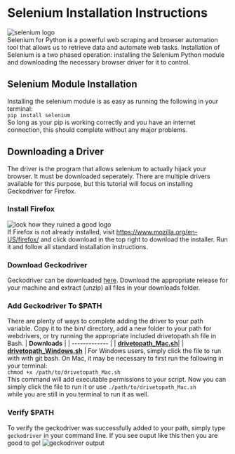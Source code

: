 # Selenium Installation Instructions
![selenium logo](https://www.cis-openscraper.com/static/images/stack/selenium-logo.png?v=c1dd8fe99eb9bbeccb2d47383ced00ae)\
Selenium for Python is a powerful web scraping and browser automation tool that allows us to retrieve data and automate web tasks. Installation of Selenium is a two phased operation: installing the Selenium Python module and downloading the necessary browser driver for it to control.

## Selenium Module Installation
Installing the selenium module is as easy as running the following in your terminal:\
```pip install selenium```\
So long as your pip is working correctly and you have an internet connection, this should complete without any major problems.

## Downloading a Driver
The driver is the program that allows selenium to actually hijack your browser. It must be downloaded seperately. There are multiple drivers available for this purpose, but this tutorial will focus on installing Geckodriver for Firefox.

### Install Firefox
![look how they ruined a good logo](https://i.redd.it/r4mgmbrs0no31.jpg)\
If Firefox is not already installed, visit https://www.mozilla.org/en-US/firefox/ and click download in the top right to download the installer. Run it and follow all standard installation instructions.

### Download Geckodriver
Geckodriver can be downloaded [here](https://github.com/mozilla/geckodriver/releases). Download the appropriate release for your machine and extract (unzip) all files in your downloads folder.

### Add Geckodriver To $PATH
There are plenty of ways to complete adding the driver to your path variable. Copy it to the bin/ directory, add a new folder to your path for webdrivers, or try running the appropriate included drivetopath.sh file in Bash.
| **Downloads** |
| ------------- |
| [**drivetopath_Mac.sh**](https://minhaskamal.github.io/DownGit/#/home?url=https://github.com/faradical/Data-Study-Hall/blob/master/Web%20Scraping/Selenium%20Installation/drivetopath_Mac.sh)|
| [**drivetopath_Windows.sh**](https://minhaskamal.github.io/DownGit/#/home?url=https://github.com/faradical/Data-Study-Hall/blob/master/Web%20Scraping/Selenium%20Installation/drivetopath_Windows.sh) |
For Windows users, simply click the file to run with with git bash. On Mac, it may be necessary to first run the following in your terminal:\
```chmod +x /path/to/drivetopath_Mac.sh```\
This command will add executable permissions to your script. Now you can simply click the file to run it or use 
```./path/to/drivetopath_Mac.sh```\
while you are still in you terminal to run it as well.

### Verify $PATH
To verify the geckodriver was successfully added to your path, simply type ```geckodriver``` in your command line. If you see ouput like this then you are good to go!
![geckodriver output](https://raw.githubusercontent.com/faradical/Data-Study-Hall/master/Web%20Scraping/Selenium%20Installation/images/geckodriver_terminal_output.png)
